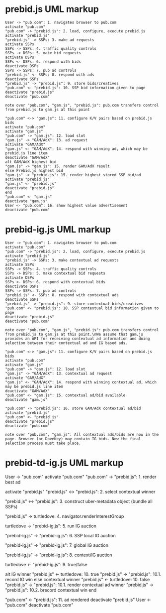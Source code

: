 # prebid.js UML markup
```
User -> "pub.com": 1. navigates browser to pub.com
activate "pub.com"
"pub.com" -> "prebid.js": 2. load, configure, execute prebid.js
activate "prebid.js"
"prebid.js" -> SSPs: 3. make ad requests
activate SSPs
SSPs -> SSPs: 4. traffic quality controls
SSPs -> DSPs: 5. make bid requests
activate DSPs
SSPs <- DSPs: 6. respond with bids
deactivate DSPs
SSPs -> SSPs: 7. pub ad controls
"prebid.js" <- SSPs: 8. respond with ads
deactivate SSPs
"prebid.js" -> "prebid.js": 9. store bids/creatives
"pub.com" <- "prebid.js": 10. SSP bid information given to page
deactivate "prebid.js"
deactivate "pub.com"

note over "pub.com", "gam.js", "prebid.js": pub.com transfers control from prebid.js to gam.js at this point

"pub.com" <-> "gam.js": 11. configure K/V pairs based on prebid.js bids
activate "pub.com"
activate "gam.js"
"pub.com" -> "gam.js": 12. load slot
"gam.js" -> "GAM/AdX": 13. ad request
activate "GAM/AdX"
"gam.js" <- "GAM/AdX": 14. respond with winning ad, which may be prebid.js line item
deactivate "GAM/AdX"
alt GAM/AdX highest bid
"gam.js" -> "gam.js": 15. render GAM/AdX result
else Prebid.js highest bid
"gam.js" -> "prebid.js": 15. render highest stored SSP bid/ad
activate "prebid.js"
"gam.js" <- "prebid.js"
deactivate "prebid.js"
end
"pub.com" <- "gam.js"
deactivate "gam.js"
User <- "pub.com": 16. show highest value advertisement
deactivate "pub.com"
```

# prebid-ig.js UML markup
```
User -> "pub.com": 1. navigates browser to pub.com
activate "pub.com"
"pub.com" -> "prebid.js": 2. load, configure, execute prebid.js
activate "prebid.js"
"prebid.js" -> SSPs: 3. make contextual ad requests
activate SSPs
SSPs -> SSPs: 4. traffic quality controls
SSPs -> DSPs: 5. make contextual bid requests
activate DSPs
SSPs <- DSPs: 6. respond with contextual bids
deactivate DSPs
SSPs -> SSPs: 7. pub ad controls
"prebid.js" <- SSPs: 8. respond with contextual ads
deactivate SSPs
"prebid.js" -> "prebid.js": 9. store contextual bids/creatives
"pub.com" <- "prebid.js": 10. SSP contextual bid information given to page
deactivate "prebid.js"
deactivate "pub.com"

note over "pub.com", "gam.js", "prebid.js": pub.com transfers control from prebid.js to gam.js at this point.\nWe assume that gam.js provides an API for receiving contextual ad information and doing selection between their contextual ad and IG based ads.

"pub.com" <-> "gam.js": 11. configure K/V pairs based on prebid.js bids
activate "pub.com"
activate "gam.js"
"pub.com" -> "gam.js": 12. load slot
"gam.js" -> "GAM/AdX": 13. contextual ad request
activate "GAM/AdX"
"gam.js" <- "GAM/AdX": 14. respond with winning contextual ad, which may be prebid.js line item
deactivate "GAM/AdX"
"pub.com" <- "gam.js": 15. contextual ad/bid available
deactivate "gam.js"

"pub.com" -> "prebid.js": 16. store GAM/AdX contextual ad/bid
activate "prebid.js"
"pub.com" <- "prebid.js"
deactivate "prebid.js"
deactivate "pub.com"

note over "pub.com", "gam.js": All contextual ads/bids are now in the page. Browser (or DoveKey) may contain IG bids. Now the final selection process must take place.
```

# prebid-td-ig.js UML markup
User -> "pub.com"
activate "pub.com"
"pub.com" -> "prebid.js": 1. render best ad

activate "prebid.js"
"prebid.js" <-> "prebid.js": 2. select contextual winner

"prebid.js" <-> "prebid.js": 3. construct uber-metadata object (bundle all SSPs)

"prebid.js" -> turtledove: 4. navigator.renderInterestGroup

turtledove -> "prebid-ig.js": 5. run IG auction

"prebid-ig.js" -> "prebid-ig.js": 6. SSP local IG auction

"prebid-ig.js" -> "prebid-ig.js": 7. global IG auction

"prebid-ig.js" -> "prebid-ig.js": 8. context/IG auction

turtledove <- "prebid-ig.js": 9. true/false

alt IG winner
"prebid.js" <- turtledove: 10. true
"prebid.js" -> "prebid.js": 10.1. record IG win
else contextual winner
"prebid.js" <- turtledove: 10. false
"prebid.js" -> "prebid.js": 10.1. render contextual ad winner
"prebid.js" -> "prebid.js": 10.2. brecord contextual win
end

"pub.com" <- "prebid.js": 11. ad rendered
deactivate "prebid.js"
User <- "pub.com"
deactivate "pub.com"
